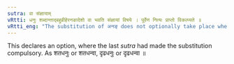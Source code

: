 ```yaml
---
sutra: वा संज्ञायाम्
vRtti: धनुः शब्दान्ताद्बहुव्रीहेरनङादेशो वा भवति संज्ञायां विषये । पूर्वेण नित्यः प्राप्तो विकल्प्यते ॥
vRtti_eng: "The substitution of अनङ् does not optionally take place when the _Bahuvrihi_ is a Name."
---
```

This declares an option, where the last _sutra_ had made the substitution compulsory. As शतधनुः or शतधन्वा, दृढधनुः or दृढधन्वा ॥
